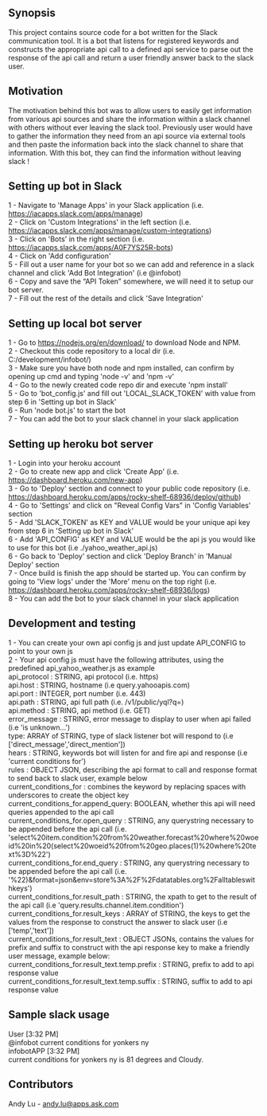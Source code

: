 ## Synopsis
This project contains source code for a bot written for the Slack communication tool. It is a bot that listens for registered keywords and constructs the appropriate api call to a defined api service to parse out the response of the api call and return a user friendly answer back to the slack user.
## Motivation
The motivation behind this bot was to allow users to easily get information from various api sources and share the information within a slack channel with others without ever leaving the slack tool. Previously user would have to gather the information they need from an api source via external tools and then paste the information back into the slack channel to share that information. With this bot, they can find the information without leaving slack !
## Setting up bot in Slack
1 - Navigate to 'Manage Apps' in your Slack application (i.e. https://iacapps.slack.com/apps/manage) <br>
2 - Click on 'Custom Integrations' in the left section (i.e. https://iacapps.slack.com/apps/manage/custom-integrations) <br>
3 - Click on 'Bots' in the right section (i.e. https://iacapps.slack.com/apps/A0F7YS25R-bots) <br>
4 - Click on 'Add configuration' <br>
5 - Fill out a user name for your bot so we can add and reference in a slack channel and click 'Add Bot Integration' (i.e @infobot) <br>
6 - Copy and save the “API Token” somewhere, we will need it to setup our bot server. <br>
7 - Fill out the rest of the details and click 'Save Integration'
## Setting up local bot server
1 - Go to https://nodejs.org/en/download/ to download Node and NPM. <br>
2 - Checkout this code repository to a local dir (i.e. C:/development/infobot/)<br>
3 - Make sure you have both node and npm installed, can confirm by opening up cmd and typing 'node -v' and 'npm -v' <br>
4 - Go to the newly created code repo dir and execute 'npm install' <br>
5 - Go to 'bot_config.js' and fill out 'LOCAL_SLACK_TOKEN' with value from step 6 in 'Setting up bot in Slack' <br>
6 - Run 'node bot.js' to start the bot <br>
7 - You can add the bot to your slack channel in your slack application
## Setting up heroku bot server
1 - Login into your heroku account <br>
2 - Go to create new app and click 'Create App' (i.e. https://dashboard.heroku.com/new-app) <br>
3 - Go to 'Deploy' section and connect to your public code repository (i.e. https://dashboard.heroku.com/apps/rocky-shelf-68936/deploy/github) <br>
4 - Go to 'Settings' and click on "Reveal Config Vars" in 'Config Variables' section <br>
5 - Add 'SLACK_TOKEN' as KEY and VALUE would be your unique api key from step 6 in 'Setting up bot in Slack' <br>
6 - Add 'API_CONFIG' as KEY and VALUE would be the api js you would like to use for this bot (i.e ./yahoo_weather_api.js)<br>
6 - Go back to 'Deploy' section and click 'Deploy Branch' in 'Manual Deploy' section <br>
7 - Once build is finish the app should be started up. You can confirm by going to 'View logs' under the 'More' menu on the top right (i.e. https://dashboard.heroku.com/apps/rocky-shelf-68936/logs) <br>
8 - You can add the bot to your slack channel in your slack application
## Development and testing
1 - You can create your own api config js and just update API_CONFIG to point to your own js <br>
2 - Your api config js must have the following attributes, using the predefined api_yahoo_weather.js as example <br>
api_protocol : STRING, api protocol (i.e. https) <br>
api.host : STRING, hostname (i.e query.yahooapis.com) <br> 
api.port : INTEGER, port number (i.e. 443) <br>
api.path : STRING, api full path (i.e. /v1/public/yql?q=) <br>
api.method : STRING, api method (i.e. GET) <br>
error_message : STRING, error message to display to user when api failed (i.e 'is unknown...') <br>
type: ARRAY of STRING, type of slack listener bot will respond to (i.e ['direct_message','direct_mention'])  <br>
hears : STRING, keywords bot will listen for and fire api and response (i.e 'current conditions for') <br>
rules : OBJECT JSON, describing the api format to call and response format to send back to slack user, example below <br>
current_conditions_for : combines the keyword by replacing spaces with underscores to create the object key <br>
current_conditions_for.append_query: BOOLEAN, whether this api will need queries appended to the api call <br>
current_conditions_for.open_query : STRING, any querystring necessary to be appended before the api call (i.e. 'select%20item.condition%20from%20weather.forecast%20where%20woeid%20in%20(select%20woeid%20from%20geo.places(1)%20where%20text%3D%22') <br>
current_conditions_for.end_query : STRING, any querystring necessary to be appended before the api call (i.e. '%22)&format=json&env=store%3A%2F%2Fdatatables.org%2Falltableswithkeys') <br>
current_conditions_for.result_path : STRING, the xpath to get to the result of the api call (i.e 'query.results.channel.item.condition') <br>
current_conditions_for.result_keys : ARRAY of STRING, the keys to get the values from the response to construct the answer to slack user (i.e ['temp','text']) <br>
current_conditions_for.result_text : OBJECT JSONs, contains the values for prefix and suffix to construct with the api response key to make a friendly user message, example below: <br>
current_conditions_for.result_text.temp.prefix : STRING, prefix to add to api response value <br>
current_conditions_for.result_text.temp.suffix : STRING, suffix to add to api response value <br>
## Sample slack usage
User [3:32 PM] <br>
@infobot current conditions for yonkers ny <br>
infobotAPP [3:32 PM] <br>
current conditions for yonkers ny is 81 degrees and Cloudy. <br>
## Contributors
Andy Lu - andy.lu@apps.ask.com